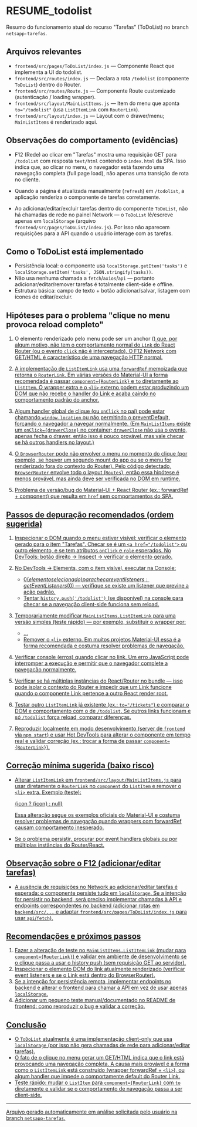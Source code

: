 # RESUME_todolist

Resumo do funcionamento atual do recurso "Tarefas" (ToDoList) no branch `netsapp-tarefas`.

## Arquivos relevantes

- `frontend/src/pages/ToDoList/index.js` — Componente React que implementa a UI do todolist.
- `frontend/src/routes/index.js` — Declara a rota `/todolist` (componente `ToDoList`) dentro do Router.
- `frontend/src/routes/Route.js` — Componente Route customizado (autenticação / loading wrapper).
- `frontend/src/layout/MainListItems.js` — Item do menu que aponta `to="/todolist"` (usa `ListItemLink` com `RouterLink`).
- `frontend/src/layout/index.js` — Layout com o drawer/menu; `MainListItems` é renderizado aqui.

## Observações do comportamento (evidências)

- F12 (Rede) ao clicar em "Tarefas" mostra uma requisição GET para `/todolist` com resposta `text/html` contendo o `index.html` da SPA. Isso indica que, ao clicar no menu, o navegador está fazendo uma navegação completa (full page load), não apenas uma transição de rota no cliente.

- Quando a página é atualizada manualmente (`refresh`) em `/todolist`, a aplicação renderiza o componente de tarefas corretamente.

- Ao adicionar/editar/excluir tarefas dentro do componente `ToDoList`, não há chamadas de rede no painel Network — o `ToDoList` lê/escreve apenas em `localStorage` (arquivo `frontend/src/pages/ToDoList/index.js`). Por isso não aparecem requisições para a API quando o usuário interage com as tarefas.

## Como o ToDoList está implementado

- Persistência local: o componente usa `localStorage.getItem('tasks')` e `localStorage.setItem('tasks', JSON.stringify(tasks))`.
- Não usa nenhuma chamada a `fetch`/`axios`/`api` — portanto adicionar/editar/remover tarefas é totalmente client-side e offline.
- Estrutura básica: campo de texto + botão adicionar/salvar, listagem com ícones de editar/excluir.

## Hipóteses para o problema "clique no menu provoca reload completo"

1. O elemento renderizado pelo menu pode ser um anchor (<a href="/todolist">) que, por algum motivo, não tem o comportamento normal do `Link` do React Router (ou o evento `click` não é interceptado). O F12 Network com GET/HTML é característico de uma navegação HTTP normal.

2. A implementação de `ListItemLink` usa uma `forwardRef` memoizada que retorna o `RouterLink`. Em várias versões do Material-UI a forma recomendada é passar `component={RouterLink}` e `to` diretamente ao `ListItem`. O wrapper extra e o `<li>` externo podem estar produzindo um DOM que não recebe o handler do Link e acaba caindo no comportamento padrão do anchor.

3. Algum handler global de clique (ou `onClick` no pai) pode estar chamando `window.location` ou não permitindo o preventDefault, forçando o navegador a navegar normalmente. (Em `MainListItems` existe um `onClick={drawerClose}` no container; `drawerClose` não usa o evento, apenas fecha o drawer, então isso é pouco provável, mas vale checar se há outros handlers no layout.)

4. O `BrowserRouter` pode não envolver o menu no momento do clique (por exemplo, se houver um segundo mount do app ou se o menu for renderizado fora do contexto do Router). Pelo código detectado, `BrowserRouter` envolve todo o layout (`Routes`), então essa hipótese é menos provável, mas ainda deve ser verificada no DOM em runtime.

5. Problema de versão/bug do Material-UI + React Router (ex.: forwardRef + component) que resulta em `href` sem comportamentos do SPA.

## Passos de depuração recomendados (ordem sugerida)

1. Inspecionar o DOM quando o menu estiver visível: verificar o elemento gerado para o item "Tarefas". Checar se é um `<a href="/todolist">` ou outro elemento, e se tem atributos `onClick` e `role` esperados. No DevTools: botão direito -> Inspect -> verificar o elemento gerado.

2. No DevTools → Elements, com o item visível, executar na Console:
   - $0 (elemento selecionado) para checar event listeners: getEventListeners($0) — verifique se existe um listener que previne a ação padrão.
   - Tentar `history.push('/todolist')` (se disponível) na console para checar se a navegação client-side funciona sem reload.

3. Temporariamente modificar `MainListItems.ListItemLink` para uma versão simples (teste rápido) — por exemplo, substituir o wrapper por:
   - <ListItem button component={RouterLink} to={to}> ... </ListItem>
   - Remover o `<li>` externo.
   Em muitos projetos Material-UI essa é a forma recomendada e costuma resolver problemas de navegação.

4. Verificar console (erros) quando clicar no link. Um erro JavaScript pode interromper a execução e permitir que o navegador complete a navegação normalmente.

5. Verificar se há múltiplas instâncias do React/Router no bundle — isso pode isolar o contexto do Router e impedir que um Link funcione quando o componente Link pertence a outro React render root.

6. Testar outro `ListItemLink` já existente (ex.: `to="/tickets"`) e comparar o DOM e comportamento com o de `/todolist`. Se outros links funcionam e só `/todolist` força reload, comparar diferenças.

7. Reproduzir localmente em modo desenvolvimento (server de `frontend` via `npm start`) e usar Hot DevTools para alterar o componente em tempo real e validar correção (ex.: trocar a forma de passar `component={RouterLink}`).

## Correção mínima sugerida (baixo risco)

- Alterar `ListItemLink` em `frontend/src/layout/MainListItems.js` para usar diretamente o `RouterLink` no `component` do `ListItem` e remover o `<li>` extra. Exemplo (teste):

  <ListItem button dense component={RouterLink} to={to} className={className}>
    {icon ? <ListItemIcon>{icon}</ListItemIcon> : null}
    <ListItemText primary={primary} />
  </ListItem>

  Essa alteração segue os exemplos oficiais do Material-UI e costuma resolver problemas de navegação quando wrappers com forwardRef causam comportamento inesperado.

- Se o problema persistir, procurar por event handlers globais ou por múltiplas instâncias do Router/React.

## Observação sobre o F12 (adicionar/editar tarefas)

- A ausência de requisições no Network ao adicionar/editar tarefas é esperada: o componente persiste tudo em `localStorage`. Se a intenção for persistir no backend, será preciso implementar chamadas à API e endpoints correspondentes no backend (adicionar rotas em `backend/src/...` e adaptar `frontend/src/pages/ToDoList/index.js` para usar `api`/`fetch`).

## Recomendações e próximos passos

1. Fazer a alteração de teste no `MainListItems.ListItemLink` (mudar para `component={RouterLink}`) e validar em ambiente de desenvolvimento se o clique passa a usar o history push (sem requisição GET ao servidor).
2. Inspecionar o elemento DOM do link atualmente renderizado (verificar event listeners e se o Link está dentro do BrowserRouter).
3. Se a intenção for persistência remota, implementar endpoints no backend e alterar o frontend para chamar a API em vez de usar apenas `localStorage`.
4. Adicionar um pequeno teste manual/documentado no README de frontend: como reproduzir o bug e validar a correção.

## Conclusão

- O `ToDoList` atualmente é uma implementação client-only que usa `localStorage` (por isso não gera chamadas de rede para adicionar/editar tarefas).
- O fato de o clique no menu gerar um GET/HTML indica que o link está provocando uma navegação completa. A causa mais provável é a forma como o `ListItemLink` está construído (wrapper forwardRef + `<li>`), ou algum handler que impede o comportamente default do Router Link.
- Teste rápido: mudar o `ListItem` para `component={RouterLink}` com `to` diretamente e validar se o comportamento de navegação passa a ser client-side.

----

Arquivo gerado automaticamente em análise solicitada pelo usuário na branch `netsapp-tarefas`.

